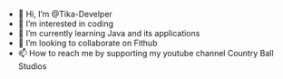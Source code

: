 - 👋 Hi, I’m @Tika-Develper
- 👀 I’m interested in coding
- 🌱 I’m currently learning Java and its applications
- 💞️ I’m looking to collaborate on Fithub
- 📫 How to reach me by supporting my youtube channel Country Ball Studios

<!---
Tika-Develper/Tika-Develper is a ✨ special ✨ repository because its `README.md` (this file) appears on your GitHub profile.
You can click the Preview link to take a look at your changes.
--->

